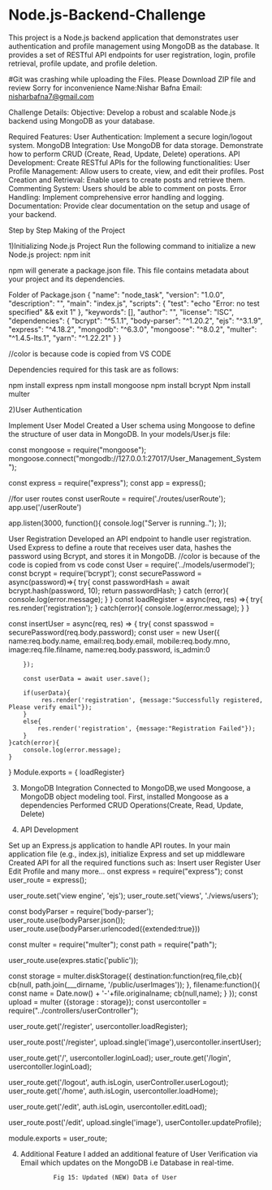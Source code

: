 # Node.js-Backend-Challenge
This project is a Node.js backend application that demonstrates user authentication and profile management using MongoDB as the database. It provides a set of RESTful API endpoints for user registration, login, profile retrieval, profile update, and profile deletion. 

#Git was crashing while uploading the Files. Please Download ZIP file and review
Sorry for inconvenience
Name:Nishar Bafna
Email: nisharbafna7@gmail.com




Challenge Details:
Objective: Develop a robust and scalable Node.js backend using MongoDB as your database.

Required Features:
User Authentication: Implement a secure login/logout system.
MongoDB Integration: Use MongoDB for data storage. Demonstrate how to perform CRUD (Create, Read, Update, Delete) operations.
API Development: Create RESTful APIs for the following functionalities:
User Profile Management: Allow users to create, view, and edit their profiles.
Post Creation and Retrieval: Enable users to create posts and retrieve them.
Commenting System: Users should be able to comment on posts.
Error Handling: Implement comprehensive error handling and logging.
Documentation: Provide clear documentation on the setup and usage of your backend.



Step by Step Making of the Project

1)Initializing Node.js Project
Run the following command to initialize a new Node.js project:  npm init

npm will generate a package.json file. This file contains metadata about your project and its dependencies.

Folder of Package.json
{
  "name": "node_task",
  "version": "1.0.0",
  "description": "",
  "main": "index.js",
  "scripts": {
    "test": "echo \"Error: no test specified\" && exit 1"
  },
  "keywords": [],
  "author": "",
  "license": "ISC",
  "dependencies": {
    "bcrypt": "^5.1.1",
    "body-parser": "^1.20.2",
    "ejs": "^3.1.9",
    "express": "^4.18.2",
    "mongodb": "^6.3.0",
    "mongoose": "^8.0.2",
    "multer": "^1.4.5-lts.1",
    "yarn": "^1.22.21"
  }
}

//color is because code is copied from VS CODE

Dependencies required for this task are as follows:

npm install express 
npm install mongoose
npm install bcrypt
Npm install multer

2)User Authentication

Implement User Model
Created a User schema using Mongoose to define the structure of user data in MongoDB. In your models/User.js file:

const mongoose = require("mongoose");
mongoose.connect("mongodb://127.0.0.1:27017/User_Management_System");

const express = require("express");
const app = express();


//for user routes
const userRoute = require('./routes/userRoute');
app.use('/userRoute')

app.listen(3000, function(){
    console.log("Server is running..");
});

User Registration
Developed an API endpoint to handle user registration. Used Express to define a route that receives user data, hashes the password using Bcrypt, and stores it in MongoDB.
//color is because of the code is copied from vs code
const User = require('../models/usermodel');
const bcrypt = require('bcrypt');
const securePassword = async(password)=>{
    try{
        const passwordHash = await bcrypt.hash(password, 10);
        return passwordHash;
    }
    catch (error){
        console.log(error.message);
    }
}
const loadRegister = async(req, res) =>{
    try{
       res.render('registration');
    }
    catch(error){
        console.log(error.message);
    }
}

const insertUser = async(req, res) =>
{
    try{
        const spasswod = securePassword(req.body.password);
        const user = new User({
           name:req.body.name,
           email:req.body.email,
           mobile:req.body.mno,
           image:req.file.filname,
           name:req.body.password,
          is_admin:0
           

        });

        const userData = await user.save();

        if(userData){
             res.render('registration', {message:"Successfully registered, Please verify email"});
        }
        else{
            res.render('registration', {message:"Registration Failed"});
        }
    }catch(error){
        console.log(error.message);
    }
}
Module.exports = { loadRegister}




3. MongoDB Integration
Connected to MongoDB,we used Mongoose, a MongoDB object modeling tool. First, installed Mongoose as a dependencies
Performed CRUD Operations(Create, Read, Update, Delete)



4. API Development

Set up an Express.js application to handle API routes. In your main application file (e.g., index.js), initialize Express and set up middleware
Created API for all the required functions such as:
  Insert user
  Register User
  Edit Profile and many more…
    onst express = require("express");
const user_route = express();

user_route.set('view engine', 'ejs');
user_route.set('views', './views/users');

const bodyParser = require('body-parser');
user_route.use(bodyParser.json());
user_route.use(bodyParser.urlencoded({extended:true}))

const multer = require("multer");
const path = require("path");

user_route.use(expres.static('public'));

const storage = multer.diskStorage({
    destination:function(req,file,cb){
        cb(null, path.join(___dirname, '/public/userImages'));
    },
    filename:function(){
        const name = Date.now() + '-'+file.originalname;
        cb(null,name);
    }
});
const upload = multer ({storage : storage});
const usercontoller = require("../controllers/userController");

user_route.get('/register', usercontoller.loadRegister);

user_route.post('/register', upload.single('image'),usercontoller.insertUser);

user_route.get('/', usercontoller.loginLoad);
user_route.get('/login', usercontoller.loginLoad);

user_route.get('/logout', auth.isLogin, userController.userLogout);
user_route.get('/home', auth.isLogin, usercontoller.loadHome);

user_route.get('/edit', auth.isLogin, usercontoller.editLoad);

user_route.post('/edit', upload.single('image'), userContoller.updateProfile);

module.exports = user_route;


4) Additional Feature
I added an additional feature of User Verification via Email which updates on the MongoDB i.e Database in real-time.














         
















                Fig 15: Updated (NEW) Data of User















